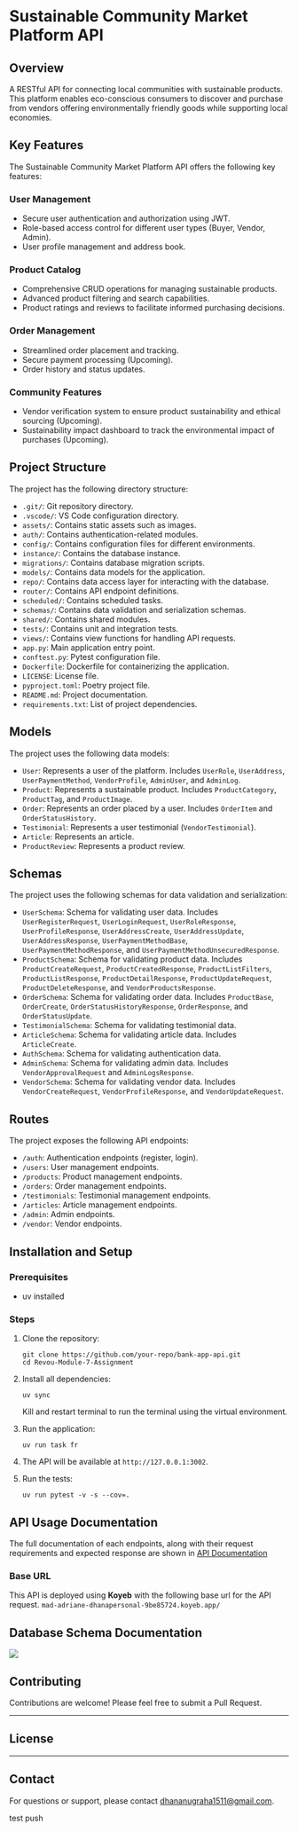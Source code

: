 # Sustainable Community Market Platform API

## Overview

A RESTful API for connecting local communities with sustainable products. This platform enables eco-conscious consumers to discover and purchase from vendors offering environmentally friendly goods while supporting local economies.

## Key Features

The Sustainable Community Market Platform API offers the following key features:

### User Management
- Secure user authentication and authorization using JWT.
- Role-based access control for different user types (Buyer, Vendor, Admin).
- User profile management and address book.

### Product Catalog
- Comprehensive CRUD operations for managing sustainable products.
- Advanced product filtering and search capabilities.
- Product ratings and reviews to facilitate informed purchasing decisions.

### Order Management
- Streamlined order placement and tracking.
- Secure payment processing (Upcoming).
- Order history and status updates.

### Community Features
- Vendor verification system to ensure product sustainability and ethical sourcing (Upcoming).
- Sustainability impact dashboard to track the environmental impact of purchases (Upcoming).
## Project Structure

The project has the following directory structure:

- `.git/`: Git repository directory.
- `.vscode/`: VS Code configuration directory.
- `assets/`: Contains static assets such as images.
- `auth/`: Contains authentication-related modules.
- `config/`: Contains configuration files for different environments.
- `instance/`: Contains the database instance.
- `migrations/`: Contains database migration scripts.
- `models/`: Contains data models for the application.
- `repo/`: Contains data access layer for interacting with the database.
- `router/`: Contains API endpoint definitions.
- `scheduled/`: Contains scheduled tasks.
- `schemas/`: Contains data validation and serialization schemas.
- `shared/`: Contains shared modules.
- `tests/`: Contains unit and integration tests.
- `views/`: Contains view functions for handling API requests.
- `app.py`: Main application entry point.
- `conftest.py`: Pytest configuration file.
- `Dockerfile`: Dockerfile for containerizing the application.
- `LICENSE`: License file.
- `pyproject.toml`: Poetry project file.
- `README.md`: Project documentation.
- `requirements.txt`: List of project dependencies.

## Models

The project uses the following data models:

- `User`: Represents a user of the platform. Includes `UserRole`, `UserAddress`, `UserPaymentMethod`, `VendorProfile`, `AdminUser`, and `AdminLog`.
- `Product`: Represents a sustainable product. Includes `ProductCategory`, `ProductTag`, and `ProductImage`.
- `Order`: Represents an order placed by a user. Includes `OrderItem` and `OrderStatusHistory`.
- `Testimonial`: Represents a user testimonial (`VendorTestimonial`).
- `Article`: Represents an article.
- `ProductReview`: Represents a product review.

## Schemas

The project uses the following schemas for data validation and serialization:

- `UserSchema`: Schema for validating user data. Includes `UserRegisterRequest`, `UserLoginRequest`, `UserRoleResponse`, `UserProfileResponse`, `UserAddressCreate`, `UserAddressUpdate`, `UserAddressResponse`, `UserPaymentMethodBase`, `UserPaymentMethodResponse`, and `UserPaymentMethodUnsecuredResponse`.
- `ProductSchema`: Schema for validating product data. Includes `ProductCreateRequest`, `ProductCreatedResponse`, `ProductListFilters`, `ProductListResponse`, `ProductDetailResponse`, `ProductUpdateRequest`, `ProductDeleteResponse`, and `VendorProductsResponse`.
- `OrderSchema`: Schema for validating order data. Includes `ProductBase`, `OrderCreate`, `OrderStatusHistoryResponse`, `OrderResponse`, and `OrderStatusUpdate`.
- `TestimonialSchema`: Schema for validating testimonial data.
- `ArticleSchema`: Schema for validating article data. Includes `ArticleCreate`.
- `AuthSchema`: Schema for validating authentication data.
- `AdminSchema`: Schema for validating admin data. Includes `VendorApprovalRequest` and `AdminLogsResponse`.
- `VendorSchema`: Schema for validating vendor data. Includes `VendorCreateRequest`, `VendorProfileResponse`, and `VendorUpdateRequest`.

## Routes

The project exposes the following API endpoints:

- `/auth`: Authentication endpoints (register, login).
- `/users`: User management endpoints.
- `/products`: Product management endpoints.
- `/orders`: Order management endpoints.
- `/testimonials`: Testimonial management endpoints.
- `/articles`: Article management endpoints.
- `/admin`: Admin endpoints.
- `/vendor`: Vendor endpoints.

## Installation and Setup

### Prerequisites
- uv installed

### Steps
1. Clone the repository:
   ```
   git clone https://github.com/your-repo/bank-app-api.git
   cd Revou-Module-7-Assignment
   ```

2. Install all dependencies:
   ```
   uv sync
   ```
   Kill and restart terminal to run the terminal using the virtual environment.

3. Run the application:
   ```
   uv run task fr
   ```

4. The API will be available at `http://127.0.0.1:3002`.
   
5. Run the tests:
   ```
   uv run pytest -v -s --cov=.
   ```

## API Usage Documentation

The full documentation of each endpoints, along with their request requirements and expected  response are shown in [API Documentation](https://6uvtx8to8t.apidog.io/)

### Base URL
This API is deployed using **Koyeb**  with the following base url for the API request.
`mad-adriane-dhanapersonal-9be85724.koyeb.app/`

## Database Schema Documentation
<img src="https://github.com/DhanaNugraha/ruparawi-backend/blob/main/assets/Rupa%20Rawi.png">


## Contributing
Contributions are welcome! Please feel free to submit a Pull Request.

---
## License

---

## Contact
For questions or support, please contact [dhananugraha1511@gmail.com](mailto:dhananugraha1511@gmail.com).


test push
